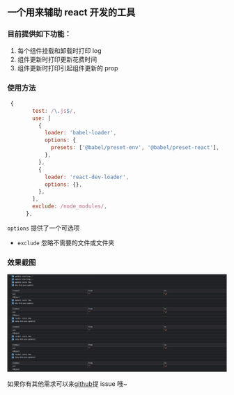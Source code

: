 ## 一个用来辅助 react 开发的工具

### 目前提供如下功能：

1. 每个组件挂载和卸载时打印 log
2. 组件更新时打印更新花费时间
3. 组件更新时打印引起组件更新的 prop

### 使用方法

```js
 {
        test: /\.js$/,
        use: [
          {
            loader: 'babel-loader',
            options: {
              presets: ['@babel/preset-env', '@babel/preset-react'],
            },
          },
          {
            loader: 'react-dev-loader',
            options: {},
          },
        ],
        exclude: /node_modules/,
      },
```

`options` 提供了一个可选项

- `exclude` 忽略不需要的文件或文件夹

### 效果截图

![](/assets/20210602-331923.png)

如果你有其他需求可以来[github](https://github.com/onlyadaydreamer/react-dev-loader)提 issue 哦~
